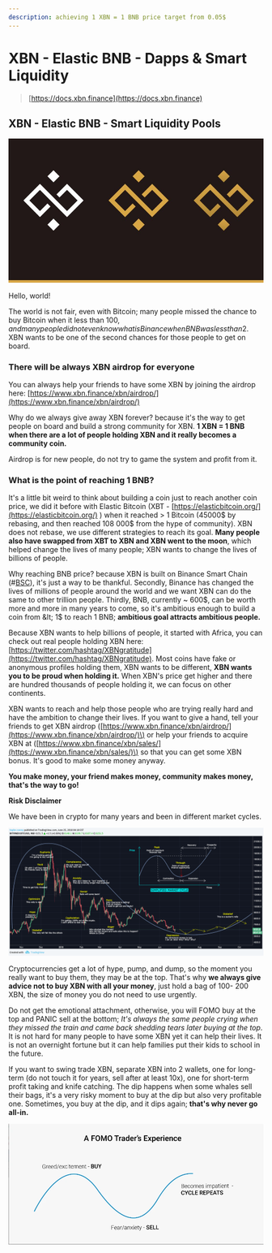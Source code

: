 ```yaml
---
description: achieving 1 XBN = 1 BNB price target from 0.05$
---
```


# XBN - Elastic BNB - Dapps & Smart Liquidity

> [https://docs.xbn.finance](https://docs.xbn.finance)

## XBN - Elastic BNB - Smart Liquidity Pools

![1 XBN to be equal to 1 BNB](.gitbook/assets/eulqy59xcaa2ljr.jpg)

Hello, world!

The world is not fair, even with Bitcoin; many people missed the chance to buy Bitcoin when it less than 100$, and many people did not even know what is Binance when BNB was less than 2$. XBN wants to be one of the second chances for those people to get on board.

### There will be always XBN airdrop for everyone

You can always help your friends to have some XBN by joining the airdrop here: [https://www.xbn.finance/xbn/airdrop/](https://www.xbn.finance/xbn/airdrop/)

Why do we always give away XBN forever? because it's the way to get people on board and build a strong community for XBN. **1 XBN = 1 BNB when there are a lot of people holding XBN and it really becomes a community coin.**

Airdrop is for new people, do not try to game the system and profit from it.

### What is the point of reaching 1 BNB?

It's a little bit weird to think about building a coin just to reach another coin price, we did it before with Elastic Bitcoin \(XBT - [https://elasticbitcoin.org/](https://elasticbitcoin.org/) \) when it reached &gt; 1 Bitcoin \(45000$ by rebasing, and then reached 108 000$ from the hype of community\). XBN does not rebase, we use different strategies to reach its goal. **Many people also have swapped from XBT to XBN and XBN went to the moon**, which helped change the lives of many people; XBN wants to change the lives of billions of people.

Why reaching BNB price? because XBN is built on Binance Smart Chain \(\#[BSC](https://twitter.com/hashtag/BSC)\), it's just a way to be thankful. Secondly, Binance has changed the lives of millions of people around the world and we want XBN can do the same to other trillion people. Thirdly, BNB, currently ~ 600$, can be worth more and more in many years to come, so it's ambitious enough to build a coin from &lt; 1$ to reach 1 BNB; **ambitious goal attracts ambitious people.**

Because XBN wants to help billions of people, it started with Africa, you can check out real people holding XBN here: [https://twitter.com/hashtag/XBNgratitude](https://twitter.com/hashtag/XBNgratitude). Most coins have fake or anonymous profiles holding them, XBN wants to be different, **XBN wants you to be proud when holding it.** When XBN's price get higher and there are hundred thousands of people holding it, we can focus on other continents.

XBN wants to reach and help those people who are trying really hard and have the ambition to change their lives. If you want to give a hand, tell your friends to get XBN airdrop \([https://www.xbn.finance/xbn/airdrop/](https://www.xbn.finance/xbn/airdrop/)\) or help your friends to acquire XBN at \([https://www.xbn.finance/xbn/sales/](https://www.xbn.finance/xbn/sales/)\) so that you can get some XBN bonus. It's good to make some money anyway.

**You make money, your friend makes money, community makes money, that's the way to go!**

**Risk Disclaimer**

We have been in crypto for many years and been in different market cycles.

![Bitcoi market cycles](.gitbook/assets/image%20%281%29.png)

Cryptocurrencies get a lot of hype, pump, and dump, so the moment you really want to buy them, they may be at the top. That's why **we always give advice not to buy XBN with all your money**, just hold a bag of 100- 200 XBN, the size of money you do not need to use urgently.

Do not get the emotional attachment, otherwise, you will FOMO buy at the top and PANIC sell at the bottom; _It's always the same people crying when they missed the train and came back shedding tears later buying at the top_. It is not hard for many people to have some XBN yet it can help their lives. It is not an overnight fortune but it can help families put their kids to school in the future.

If you want to swing trade XBN, separate XBN into 2 wallets, one for long-term \(do not touch it for years, sell after at least 10x\), one for short-term profit taking and knife catching. The dip happens when some whales sell their bags, it's a very risky moment to buy at the dip but also very profitable one. Sometimes, you buy at the dip, and it dips again; **that's why never go all-in.**

![](.gitbook/assets/image.png)

